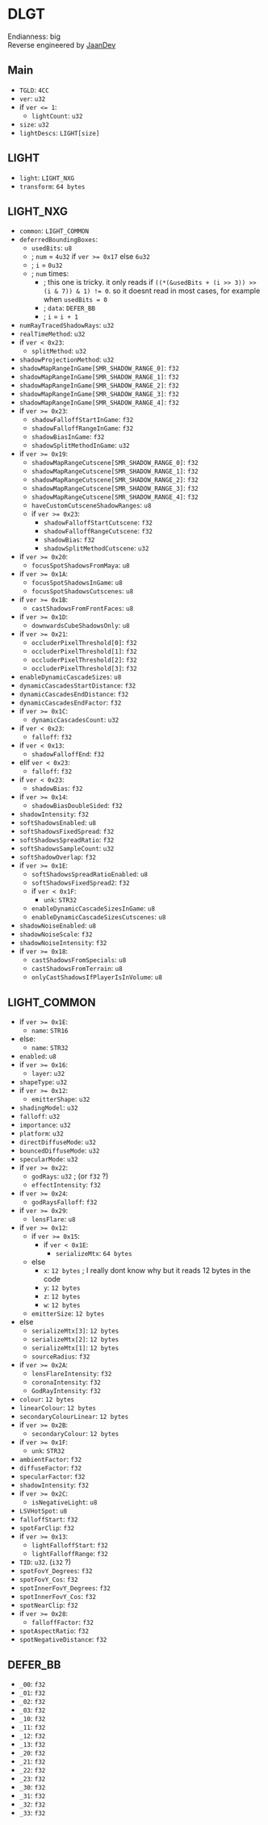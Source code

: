 # DLGT
Endianness: big  
Reverse engineered by [JaanDev](https://github.com/JaanDev)

## Main
* `TGLD`: `4CC`
* `ver`: `u32`
* if `ver <= 1`:
    * `lightCount`: `u32`
* `size`: `u32`
* `lightDescs`: `LIGHT[size]`

## LIGHT
* `light`: `LIGHT_NXG`
* `transform`: `64 bytes`

## LIGHT_NXG
* `common`: `LIGHT_COMMON`
* `deferredBoundingBoxes`:
    * `usedBits`: `u8`
    * ; `num` = `4u32` if `ver >= 0x17` else `6u32`
    * ; `i` = `0u32`
    * ; `num` times:
        * ; this one is tricky. it only reads if `((*(&usedBits + (i >> 3)) >> (i & 7)) & 1) != 0`. so it doesnt read in most cases, for example when `usedBits = 0`
        * ; `data`: `DEFER_BB`
        * ; `i` = `i + 1`
* `numRayTracedShadowRays`: `u32`
* `realTimeMethod`: `u32`
* if `ver < 0x23`:
    * `splitMethod`: `u32`
* `shadowProjectionMethod`: `u32`
* `shadowMapRangeInGame[SMR_SHADOW_RANGE_0]`: `f32`
* `shadowMapRangeInGame[SMR_SHADOW_RANGE_1]`: `f32`
* `shadowMapRangeInGame[SMR_SHADOW_RANGE_2]`: `f32`
* `shadowMapRangeInGame[SMR_SHADOW_RANGE_3]`: `f32`
* `shadowMapRangeInGame[SMR_SHADOW_RANGE_4]`: `f32`
* if `ver >= 0x23`:
    * `shadowFalloffStartInGame`: `f32`
    * `shadowFalloffRangeInGame`: `f32`
    * `shadowBiasInGame`: `f32`
    * `shadowSplitMethodInGame`: `u32`
* if `ver >= 0x19`:
    * `shadowMapRangeCutscene[SMR_SHADOW_RANGE_0]`: `f32`
    * `shadowMapRangeCutscene[SMR_SHADOW_RANGE_1]`: `f32`
    * `shadowMapRangeCutscene[SMR_SHADOW_RANGE_2]`: `f32`
    * `shadowMapRangeCutscene[SMR_SHADOW_RANGE_3]`: `f32`
    * `shadowMapRangeCutscene[SMR_SHADOW_RANGE_4]`: `f32`
    * `haveCustomCutsceneShadowRanges`: `u8`
    * if `ver >= 0x23`:
        * `shadowFalloffStartCutscene`: `f32`
        * `shadowFalloffRangeCutscene`: `f32`
        * `shadowBias`: `f32`
        * `shadowSplitMethodCutscene`: `u32`
* if `ver >= 0x20`:
    * `focusSpotShadowsFromMaya`: `u8`
* if `ver >= 0x1A`:
    * `focusSpotShadowsInGame`: `u8`
    * `focusSpotShadowsCutscenes`: `u8`
* if `ver >= 0x1B`:
    * `castShadowsFromFrontFaces`: `u8`
* if `ver >= 0x1D`:
    * `downwardsCubeShadowsOnly`: `u8`
* if `ver >= 0x21`:
    * `occluderPixelThreshold[0]`: `f32`
    * `occluderPixelThreshold[1]`: `f32`
    * `occluderPixelThreshold[2]`: `f32`
    * `occluderPixelThreshold[3]`: `f32`
* `enableDynamicCascadeSizes`: `u8`
* `dynamicCascadesStartDistance`: `f32`
* `dynamicCascadesEndDistance`: `f32`
* `dynamicCascadesEndFactor`: `f32`
* if `ver >= 0x1C`:
    * `dynamicCascadesCount`: `u32`
* if `ver < 0x23`:
    * `falloff`: `f32`
* if `ver < 0x13`:
    * `shadowFalloffEnd`: `f32`
* elif `ver < 0x23`:
    * `falloff`: `f32`
* if `ver < 0x23`:
    * `shadowBias`: `f32`
* if `ver >= 0x14`:
    * `shadowBiasDoubleSided`: `f32`
* `shadowIntensity`: `f32`
* `softShadowsEnabled`: `u8`
* `softShadowsFixedSpread`: `f32`
* `softShadowsSpreadRatio`: `f32`
* `softShadowsSampleCount`: `u32`
* `softShadowOverlap`: `f32`
* if `ver >= 0x1E`:
    * `softShadowsSpreadRatioEnabled`: `u8`
    * `softShadowsFixedSpread2`: `f32`
    * if `ver < 0x1F`:
        * `unk`: `STR32`
    * `enableDynamicCascadeSizesInGame`: `u8`
    * `enableDynamicCascadeSizesCutscenes`: `u8`
* `shadowNoiseEnabled`: `u8`
* `shadowNoiseScale`: `f32`
* `shadowNoiseIntensity`: `f32`
* if `ver >= 0x18`:
    * `castShadowsFromSpecials`: `u8`
    * `castShadowsFromTerrain`: `u8`
    * `onlyCastShadowsIfPlayerIsInVolume`: `u8`

## LIGHT_COMMON
* if `ver >= 0x1E`:
    * `name`: `STR16`
* else:
    * `name`: `STR32`
* `enabled`: `u8`
* if `ver >= 0x16`:
    * `layer`: `u32`
* `shapeType`: `u32`
* if `ver >= 0x12`:
    * `emitterShape`: `u32`
* `shadingModel`: `u32`
* `falloff`: `u32`
* `importance`: `u32`
* `platform`: `u32`
* `directDiffuseMode`: `u32`
* `bouncedDiffuseMode`: `u32`
* `specularMode`: `u32`
* if `ver >= 0x22`:
    * `godRays`: `u32` ; (or `f32` ?)
    * `effectIntensity`: `f32`
* if `ver >= 0x24`:
    * `godRaysFalloff`: `f32`
* if `ver >= 0x29`:
    * `lensFlare`: `u8`
* if `ver >= 0x12`:
    * if `ver >= 0x15`:
        * if `ver < 0x1E`:
            * `serializeMtx`: `64 bytes`
    * else
        * `x`: `12 bytes` ; I really dont know why but it reads 12 bytes in the code
        * `y`: `12 bytes`
        * `z`: `12 bytes`
        * `w`: `12 bytes`
    * `emitterSize`: `12 bytes`
* else
    * `serializeMtx[3]`: `12 bytes`
    * `serializeMtx[2]`: `12 bytes`
    * `serializeMtx[1]`: `12 bytes`
    * `sourceRadius`: `f32`
* if `ver >= 0x2A`:
    * `lensFlareIntensity`: `f32`
    * `coronaIntensity`: `f32`
    * `GodRayIntensity`: `f32`
* `colour`: `12 bytes`
* `linearColour`: `12 bytes`
* `secondaryColourLinear`: `12 bytes`
* if `ver >= 0x2B`:
    * `secondaryColour`: `12 bytes`
* if `ver >= 0x1F`:
    * `unk`: `STR32`
* `ambientFactor`: `f32`
* `diffuseFactor`: `f32`
* `specularFactor`: `f32`
* `shadowIntensity`: `f32`
* if `ver >= 0x2C`:
    * `isNegativeLight`: `u8`
* `LSVHotSpot`: `u8`
* `falloffStart`: `f32`
* `spotFarClip`: `f32`
* if `ver >= 0x13`:
    * `lightFalloffStart`: `f32`
    * `lightFalloffRange`: `f32`
* `TID`: `u32`. (`i32` ?)
* `spotFovY_Degrees`: `f32`
* `spotFovY_Cos`: `f32`
* `spotInnerFovY_Degrees`: `f32`
* `spotInnerFovY_Cos`: `f32`
* `spotNearClip`: `f32`
* if `ver >= 0x28`:
    * `falloffFactor`: `f32`
* `spotAspectRatio`: `f32`
* `spotNegativeDistance`: `f32`

## DEFER_BB
* `_00`: `f32`
* `_01`: `f32`
* `_02`: `f32`
* `_03`: `f32`
* `_10`: `f32`
* `_11`: `f32`
* `_12`: `f32`
* `_13`: `f32`
* `_20`: `f32`
* `_21`: `f32`
* `_22`: `f32`
* `_23`: `f32`
* `_30`: `f32`
* `_31`: `f32`
* `_32`: `f32`
* `_33`: `f32`
